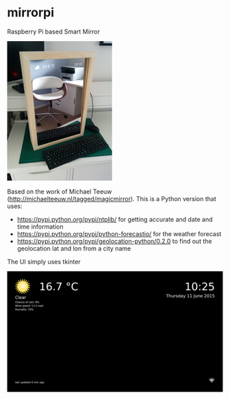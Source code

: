# mirrorpi
Raspberry Pi based Smart Mirror

![finished product](/product.jpg)

Based on the work of Michael Teeuw (http://michaelteeuw.nl/tagged/magicmirror). 
This is a Python version that uses:
- https://pypi.python.org/pypi/ntplib/ for getting accurate and date and time information
- https://pypi.python.org/pypi/python-forecastio/ for the weather forecast
- https://pypi.python.org/pypi/geolocation-python/0.2.0 to find out the geolocation lat and lon from a city name

The UI simply uses  tkinter

![screenshot](/screenshot.png?raw=true)

